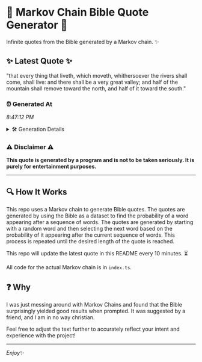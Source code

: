 # 📖 Markov Chain Bible Quote Generator 📖

Infinite quotes from the Bible generated by a Markov chain. ✨

## ✨ Latest Quote ✨
"that every thing that liveth, which moveth, whithersoever the rivers shall come, shall live: and there shall be a very great valley; and half of the mountain shall remove toward the north, and half of it toward the south."

### ⏰ Generated At
*8:47:12 PM*

<details>
    <summary>🛠️ Generation Details</summary>
    <p>
        <strong>🌱 Seed:</strong> that<br>
        <strong>🔄 Iterations:</strong> 38<br>
        <strong>📜 Context History:</strong><br>[ that ]: every<br>[ that, every ]: thing<br>[ that, every, thing ]: that<br>[ that, every, thing, that ]: liveth,<br>[ that, every, thing, that, liveth, ]: which<br>[ that, every, thing, that, liveth,, which ]: moveth,<br>[ every, thing, that, liveth,, which, moveth, ]: whithersoever<br>[ thing, that, liveth,, which, moveth,, whithersoever ]: the<br>[ that, liveth,, which, moveth,, whithersoever, the ]: rivers<br>[ liveth,, which, moveth,, whithersoever, the, rivers ]: shall<br>[ which, moveth,, whithersoever, the, rivers, shall ]: come,<br>[ moveth,, whithersoever, the, rivers, shall, come, ]: shall<br>[ whithersoever, the, rivers, shall, come,, shall ]: live:<br>[ the, rivers, shall, come,, shall, live: ]: and<br>[ rivers, shall, come,, shall, live:, and ]: there<br>[ shall, come,, shall, live:, and, there ]: shall<br>[ come,, shall, live:, and, there, shall ]: be<br>[ shall, live:, and, there, shall, be ]: a<br>[ live:, and, there, shall, be, a ]: very<br>[ and, there, shall, be, a, very ]: great<br>[ there, shall, be, a, very, great ]: valley;<br>[ shall, be, a, very, great, valley; ]: and<br>[ be, a, very, great, valley;, and ]: half<br>[ a, very, great, valley;, and, half ]: of<br>[ very, great, valley;, and, half, of ]: the<br>[ great, valley;, and, half, of, the ]: mountain<br>[ valley;, and, half, of, the, mountain ]: shall<br>[ and, half, of, the, mountain, shall ]: remove<br>[ half, of, the, mountain, shall, remove ]: toward<br>[ of, the, mountain, shall, remove, toward ]: the<br>[ the, mountain, shall, remove, toward, the ]: north,<br>[ mountain, shall, remove, toward, the, north, ]: and<br>[ shall, remove, toward, the, north,, and ]: half<br>[ remove, toward, the, north,, and, half ]: of<br>[ toward, the, north,, and, half, of ]: it<br>[ the, north,, and, half, of, it ]: toward<br>[ north,, and, half, of, it, toward ]: the<br>[ and, half, of, it, toward, the ]: south.<br>
    </p>
</details>

### ⚠️ Disclaimer ⚠️
**This quote is generated by a program and is not to be taken seriously. It is purely for entertainment purposes.**

---

## 🔍 How It Works

This repo uses a Markov chain to generate Bible quotes. The quotes are generated by using the Bible as a dataset to find the probability of a word appearing after a sequence of words. The quotes are generated by starting with a random word and then selecting the next word based on the probability of it appearing after the current sequence of words. This process is repeated until the desired length of the quote is reached.

This repo will update the latest quote in this README every 10 minutes. ⏳

All code for the actual Markov chain is in `index.ts`.

## ❓ Why

I was just messing around with Markov Chains and found that the Bible surprisingly yielded good results when prompted. 
It was suggested by a friend, and I am in no way christian.

Feel free to adjust the text further to accurately reflect your intent and experience with the project!

---

*Enjoy*✨

